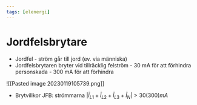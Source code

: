 ```yaml
---
tags: [elenergi]
---
```

# Jordfelsbrytare
- Jordfel - ström går till jord (ev. via människa)
- Jordfelsbrytaren bryter vid tillräcklig felström
		- 30 mA för att förhindra personskada
		- 300 mA för att förhindra

![[Pasted image 20230119105739.png]]
- Brytvillkor JFB: strömmarna $\lvert \bar{I}_{L1} + \bar{I}_{L2} + \bar{I}_{L3} + \bar{I}_{N} \rvert > 30 (300) mA$

